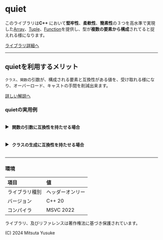 # quiet

このライブラリは**C++** において**堅牢性**、**柔軟性**、**簡素性**の３つを高水準で実現した[Array][Array]、[Tuple][Tuple]、[Function][Function]を提供し、型が**複数の要素から構成**されてると捉えれる様になります。

[ライブラリ詳細へ][quiet]
***
## quietを利用するメリット
`クラス`、`関数`の引数が、構成される要素と互換性がある値を、受け取れる様になり、オーバーロード、キャストの手間を削減出来ます。

[詳しい解説へ](Reference/Explanation/merit_0_0.md)    

### quietの実用例
<details>
    <summary style="display: flex; align-items: center; cursor: pointer;">
        <span id="triangle-icon" style="margin-right: 10px;"></span>
        <h4>関数の引数に互換性を持たせる場合</h4>
    </summary>

``` C++
#include"Array.h"
#include"Function.h"
using namespace quiet;

void Args_Vector3(Array<int,3> vec3)
{
    std::cout << "x : " << vec3[0] << " ,"
        << "y : " << vec3[1] << " ,"
        << "z : " << vec3[2] << std::endl;
}

int main()
{
    //[int]型の要素を2つ持つ型
    Array vec2(1, 2);

    //引数に[Array<int,3>] ([int]型の要素を3つ持つ型) を取る関数を
    //　[[int]型を合計3つ] 受け取れば関数を実行できる様にラッピングする。
    Function fn_Args_Vector3(&Args_Vector3);

    //[int]型の要素を合計で3つ受け取る
    // 
    //引数 1:[int]型の要素を2つ持つ型
    //引数 2:[int]型
    fn_Args_Vector3(vec2,0);

    //[int]型の要素を合計で3つ受け取る
    // 
    //引数 1:[int]型
    //引数 2:[int]型
    //引数 3:[int]型
    fn_Args_Vector3(4, 5, 6);

    return 0;
}
```
関数をオブジェクトとして、ラッピングする際は[Function][Function]、即時関数を呼び出す場合は[Apply][Apply]を使用すること
***

</details>


<details>
    <summary style="display: flex; align-items: center; cursor: pointer;">
        <span id="triangle-icon" style="margin-right: 10px;"></span>
        <h4>クラスの生成に互換性を持たせる場合</h4>
    </summary>

``` C++
#include"Array.h"
#include"Function.h"
using namespace quiet;

//対象のクラス
struct MyStruct
{
    //このクラスがコンストラクタで受け取る型、及び、
    //　構造化束縛された際に返す型を[tuple]で宣言する。
    using tuple = tuple_t<int,float,double>;

    int i;
    float f;
    double d;

    //[tuple]で宣言した型を受け取るコンストラクタ
    MyStruct(int set_i, float set_f, double set_d) :
    	i(set_i), f(set_f), d(set_d) {}

    //構造化束縛された際に返す関数
    //  メンバー関数に[::get]が定義されていれば、自動で[std::get]がオーバーロードされる
    template<size_t I>
    constexpr std::tuple_element_t<I, MyStruct>& get();
};

template<>
constexpr std::tuple_element_t<0, MyStruct>& MyStruct::get<0>() {return i;}

template<>
constexpr std::tuple_element_t<1, MyStruct>& MyStruct::get<1>() {return f;}

template<>
constexpr std::tuple_element_t<2, MyStruct>& MyStruct::get<2>() {return d;}

int main()
{
    //[int]型の要素を3つ持つ型
    Array ary(1, 2, 3);

    //MyStructに要求する要素[int,float,doudle]がaryの要素[int,int,int]と
    //　互換性がある為呼び出せる
    MyStruct create = N_Tuple::Apply<MyStruct>(ary);
    return 0;
}
```

</details>

***
### 環境
|項目|値|
|:-|:-|
ライブラリ種別|ヘッダーオンリー
バージョン|C++ 20
コンパイラ|MSVC 2022

&#13;&#10;
&#13;&#10;
ライブラリ、及びリファレンスは著作権法に基づき保護されています。    

(C) 2024 Mitsuta Yusuke

[quiet]:Reference/quiet.md
[Array]:Reference/Array/Array.md
[Tuple]:Reference/Tuple/Tuple.md
[Function]:Reference/Function/Function.md   
[Apply]:Reference/Tuple/N_Tuple/Apply.md

<style>
    details[open] summary #triangle-icon::before {
        content: "▼ ";
    }
    details summary #triangle-icon::before {
        content: "▶ ";
    }
</style>
